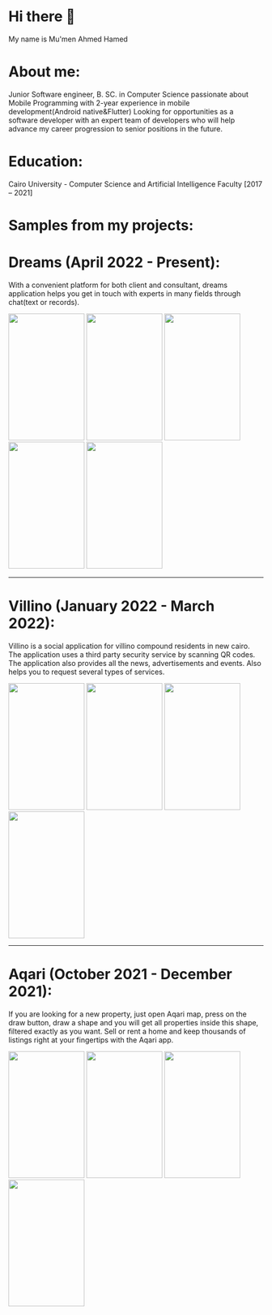 # Hi there 👋
My name is Mu'men Ahmed Hamed

# About me:
Junior Software engineer, B. SC. in Computer Science passionate about Mobile Programming with 2-year experience in mobile development(Android native&Flutter) Looking for opportunities as a software developer with an expert team of developers who will help advance my career progression to senior positions in the future.

# Education:
Cairo University - Computer Science and Artificial Intelligence Faculty [2017 – 2021]

# Samples from my projects:

# Dreams (April 2022 - Present):
 With a convenient platform for both client and consultant, dreams application helps you get in touch with experts in many fields through chat(text or records). 
 <p float="left">
  <img src="https://i.ibb.co/mXdZhDy/1.png" width="150" height="250"/>
  <img src="https://i.ibb.co/ctx3t5h/1.png" width="150" height="250"/>
  <img src="https://i.ibb.co/chJtQHn/1.png" width="150" height="250"/>
  <img src="https://i.ibb.co/L8YfRQs/1.png" width="150" height="250"/>
  <img src="https://i.ibb.co/WkgFLDC/1.png" width="150" height="250"/>
</p>

___

# Villino (January 2022 - March 2022):
Villino is a social application for villino compound residents in new cairo. The application uses a third party security service by scanning QR codes. The application also provides all the news, advertisements and events. Also helps you to request several types of services.
 <p float="left">
 <img src="https://i.ibb.co/25MkztR/5051c5ef-66ed-49d2-bcce-01fc46117c96.jpg" width="150" height="250"/>
 <img src="https://i.ibb.co/QQPqpqq/2.jpg" width="150" height="250"/>
 <img src="https://i.ibb.co/f4YfLqG/3.jpg" width="150" height="250"/>
 <img src="https://i.ibb.co/3pnnXnv/4.jpg" width="150" height="250"/>
</p>

___

# Aqari (October 2021 - December 2021):
If you are looking for a new property, just open Aqari map, press on the draw button, draw a shape and you will get all properties inside this shape, filtered exactly as you want. Sell or rent a home and keep thousands of listings right at your fingertips with the Aqari app. 
<p float="left">
 <img src="https://i.ibb.co/jktNjZg/1.jpg" width="150" height="250"/>
 <img src="https://i.ibb.co/xMDcwZr/2.jpg" width="150" height="250"/>
 <img src="https://i.ibb.co/pL3R7Tm/3.jpg" width="150" height="250"/>
 <img src="https://i.ibb.co/4gWD0Ty/4.jpg" width="150" height="250"/>
</p>
<!--
**mumenahmed1811/mumenahmed1811** is a ✨ _special_ ✨ repository because its `README.md` (this file) appears on your GitHub profile.

Here are some ideas to get you started:

- 🔭 I’m currently working on Flutter Framework and developing both Android ans Ios applications with line of code
- 🌱 I’m currently learning ...
- 👯 I’m looking to collaborate on ...
- 🤔 I’m looking for help with ...
- 💬 Ask me about ...
- 📫 How to reach me: ...
- 😄 Pronouns: ...
- ⚡ Fun fact: ...
-->
